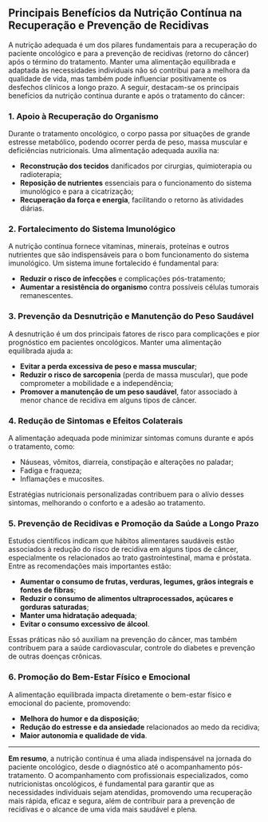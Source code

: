 
## Principais Benefícios da Nutrição Contínua na Recuperação e Prevenção de Recidivas

A nutrição adequada é um dos pilares fundamentais para a recuperação do paciente oncológico e para a prevenção de recidivas (retorno do câncer) após o término do tratamento. Manter uma alimentação equilibrada e adaptada às necessidades individuais não só contribui para a melhora da qualidade de vida, mas também pode influenciar positivamente os desfechos clínicos a longo prazo. A seguir, destacam-se os principais benefícios da nutrição contínua durante e após o tratamento do câncer:

### 1. **Apoio à Recuperação do Organismo**

Durante o tratamento oncológico, o corpo passa por situações de grande estresse metabólico, podendo ocorrer perda de peso, massa muscular e deficiências nutricionais. Uma alimentação adequada auxilia na:

- **Reconstrução dos tecidos** danificados por cirurgias, quimioterapia ou radioterapia;
- **Reposição de nutrientes** essenciais para o funcionamento do sistema imunológico e para a cicatrização;
- **Recuperação da força e energia**, facilitando o retorno às atividades diárias.

### 2. **Fortalecimento do Sistema Imunológico**

A nutrição contínua fornece vitaminas, minerais, proteínas e outros nutrientes que são indispensáveis para o bom funcionamento do sistema imunológico. Um sistema imune fortalecido é fundamental para:

- **Reduzir o risco de infecções** e complicações pós-tratamento;
- **Aumentar a resistência do organismo** contra possíveis células tumorais remanescentes.

### 3. **Prevenção da Desnutrição e Manutenção do Peso Saudável**

A desnutrição é um dos principais fatores de risco para complicações e pior prognóstico em pacientes oncológicos. Manter uma alimentação equilibrada ajuda a:

- **Evitar a perda excessiva de peso e massa muscular**;
- **Reduzir o risco de sarcopenia** (perda de massa muscular), que pode comprometer a mobilidade e a independência;
- **Promover a manutenção de um peso saudável**, fator associado à menor chance de recidiva em alguns tipos de câncer.

### 4. **Redução de Sintomas e Efeitos Colaterais**

A alimentação adequada pode minimizar sintomas comuns durante e após o tratamento, como:

- Náuseas, vômitos, diarreia, constipação e alterações no paladar;
- Fadiga e fraqueza;
- Inflamações e mucosites.

Estratégias nutricionais personalizadas contribuem para o alívio desses sintomas, melhorando o conforto e a adesão ao tratamento.

### 5. **Prevenção de Recidivas e Promoção da Saúde a Longo Prazo**

Estudos científicos indicam que hábitos alimentares saudáveis estão associados à redução do risco de recidiva em alguns tipos de câncer, especialmente os relacionados ao trato gastrointestinal, mama e próstata. Entre as recomendações mais importantes estão:

- **Aumentar o consumo de frutas, verduras, legumes, grãos integrais e fontes de fibras**;
- **Reduzir o consumo de alimentos ultraprocessados, açúcares e gorduras saturadas**;
- **Manter uma hidratação adequada**;
- **Evitar o consumo excessivo de álcool**.

Essas práticas não só auxiliam na prevenção do câncer, mas também contribuem para a saúde cardiovascular, controle do diabetes e prevenção de outras doenças crônicas.

### 6. **Promoção do Bem-Estar Físico e Emocional**

A alimentação equilibrada impacta diretamente o bem-estar físico e emocional do paciente, promovendo:

- **Melhora do humor e da disposição**;
- **Redução do estresse e da ansiedade** relacionados ao medo da recidiva;
- **Maior autonomia e qualidade de vida**.

---

**Em resumo**, a nutrição contínua é uma aliada indispensável na jornada do paciente oncológico, desde o diagnóstico até o acompanhamento pós-tratamento. O acompanhamento com profissionais especializados, como nutricionistas oncológicos, é fundamental para garantir que as necessidades individuais sejam atendidas, promovendo uma recuperação mais rápida, eficaz e segura, além de contribuir para a prevenção de recidivas e o alcance de uma vida mais saudável e plena.
```
